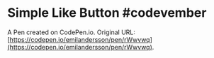 # Simple Like Button #codevember

A Pen created on CodePen.io. Original URL: [https://codepen.io/emilandersson/pen/rWwvwq](https://codepen.io/emilandersson/pen/rWwvwq).

